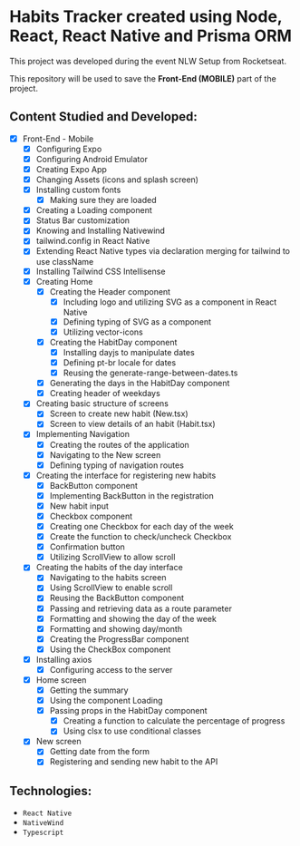 # Habits Tracker created using Node, React, React Native and Prisma ORM

This project was developed during the event NLW Setup from Rocketseat.

This repository will be used to save the **Front-End (MOBILE)** part of the project.

## Content Studied and Developed:

- [x] Front-End - Mobile
  - [x] Configuring Expo
  - [x] Configuring Android Emulator
  - [x] Creating Expo App
  - [x] Changing Assets (icons and splash screen)
  - [x] Installing custom fonts
    - [x] Making sure they are loaded
  - [x] Creating a Loading component
  - [x] Status Bar customization
  - [x] Knowing and Installing Nativewind
  - [x] tailwind.config in React Native
  - [x] Extending React Native types via declaration merging for tailwind to use className
  - [x] Installing Tailwind CSS Intellisense
  - [x] Creating Home
    - [x] Creating the Header component
      - [x] Including logo and utilizing SVG as a component in React Native
      - [x] Defining typing of SVG as a component
      - [x] Utilizing vector-icons
    - [x] Creating the HabitDay component
      - [x] Installing dayjs to manipulate dates
      - [x] Defining pt-br locale for dates
      - [x] Reusing the generate-range-between-dates.ts
    - [x] Generating the days in the HabitDay component
    - [x] Creating header of weekdays
  - [x] Creating basic structure of screens
    - [x] Screen to create new habit (New.tsx)
    - [x] Screen to view details of an habit (Habit.tsx)
  - [x] Implementing Navigation
    - [x] Creating the routes of the application
    - [x] Navigating to the New screen
    - [x] Defining typing of navigation routes
  - [x] Creating the interface for registering new habits
    - [x] BackButton component
    - [x] Implementing BackButton in the registration
    - [x] New habit input
    - [x] Checkbox component
    - [x] Creating one Checkbox for each day of the week
    - [x] Create the function to check/uncheck Checkbox
    - [x] Confirmation button
    - [x] Utilizing ScrollView to allow scroll
  - [x] Creating the habits of the day interface
    - [x] Navigating to the habits screen
    - [x] Using ScrollView to enable scroll
    - [x] Reusing the BackButton component
    - [x] Passing and retrieving data as a route parameter
    - [x] Formatting and showing the day of the week
    - [x] Formatting and showing day/month
    - [x] Creating the ProgressBar component
    - [x] Using the CheckBox component
  - [x] Installing axios
    - [x] Configuring access to the server
  - [x] Home screen
    - [x] Getting the summary
    - [x] Using the component Loading
    - [x] Passing props in the HabitDay component
      - [x] Creating a function to calculate the percentage of progress
      - [x] Using clsx to use conditional classes
  - [x] New screen
    - [x] Getting date from the form
    - [x] Registering and sending new habit to the API

## Technologies:

- `React Native`
- `NativeWind`
- `Typescript`
